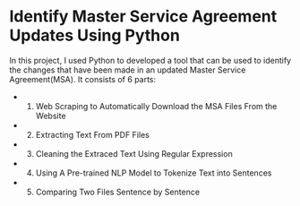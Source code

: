 # Identify Master Service Agreement Updates Using Python

In this project, I used Python to developed a tool that can be used to identify the changes that have been made in an updated Master Service Agreement(MSA). It consists of 6 parts:
* 1. Web Scraping to Automatically Download the MSA Files From the Website
* 2. Extracting Text From PDF Files
* 3. Cleaning the Extraced Text Using Regular Expression
* 4. Using A Pre-trained NLP Model to Tokenize Text into Sentences
* 5. Comparing Two Files Sentence by Sentence
